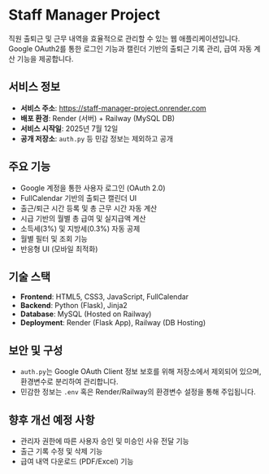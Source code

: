 # Staff Manager Project

직원 출퇴근 및 근무 내역을 효율적으로 관리할 수 있는 웹 애플리케이션입니다. Google OAuth2를 통한 로그인 기능과 캘린더 기반의 출퇴근 기록 관리, 급여 자동 계산 기능을 제공합니다.

## 서비스 정보

- **서비스 주소**: https://staff-manager-project.onrender.com
- **배포 환경**: Render (서버) + Railway (MySQL DB)
- **서비스 시작일**: 2025년 7월 12일
- **공개 저장소**: `auth.py` 등 민감 정보는 제외하고 공개

## 주요 기능

- Google 계정을 통한 사용자 로그인 (OAuth 2.0)
- FullCalendar 기반의 출퇴근 캘린더 UI
- 출근/퇴근 시간 등록 및 총 근무 시간 자동 계산
- 시급 기반의 월별 총 급여 및 실지급액 계산
- 소득세(3%) 및 지방세(0.3%) 자동 공제
- 월별 필터 및 조회 기능
- 반응형 UI (모바일 최적화)

## 기술 스택

- **Frontend**: HTML5, CSS3, JavaScript, FullCalendar
- **Backend**: Python (Flask), Jinja2
- **Database**: MySQL (Hosted on Railway)
- **Deployment**: Render (Flask App), Railway (DB Hosting)

## 보안 및 구성

- `auth.py`는 Google OAuth Client 정보 보호를 위해 저장소에서 제외되어 있으며, 환경변수로 분리하여 관리합니다.
- 민감한 정보는 `.env` 혹은 Render/Railway의 환경변수 설정을 통해 주입됩니다.

## 향후 개선 예정 사항

- 관리자 권한에 따른 사용자 승인 및 미승인 사유 전달 기능
- 출근 기록 수정 및 삭제 기능
- 급여 내역 다운로드 (PDF/Excel) 기능

